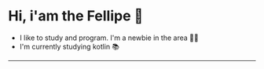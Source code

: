 # Hi, i'am the Fellipe 🦆

* I like to study and program. I'm a newbie in the area 🧑‍💻
* I'm currently studying kotlin 📚

---
